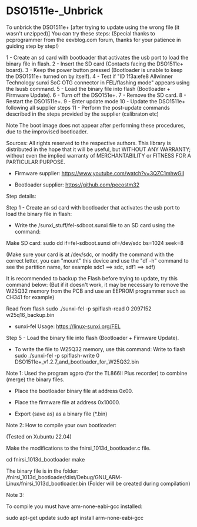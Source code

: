 # DSO1511e-_Unbrick


To unbrick the DSO1511e+ [after trying to update using the wrong file (it wasn't unzipped)] You can try these steps:
(Special thanks to pcprogrammer from the eevblog.com forum, thanks for your patience in guiding step by step!)

1 - Create an sd card with bootloader that activates the usb port to load the binary file in flash.
2 - Insert the SD card (Contacts facing the DSO1511e+ board).
3 - Keep the power button pressed (Bootloader is unable to keep the DSO1511e+ turned on by itself).
4 - Test if "ID 1f3a:efe8 Allwinner Technology sunxi SoC OTG connector in FEL/flashing mode" appears using the lsusb command.
5 - Load the binary file into flash (Bootloader + Firmware Update).
6 - Turn off the DSO151e+.
7 - Remove the SD card.
8 - Restart the DSO1511e+.
9 - Enter update mode
10 - Update the DSO1511e+ following all supplier steps
11 - Perform the post-update commands described in the steps provided by the supplier (calibraton etc)

Note The boot image does not appear after performing these procedures, due to the improvised bootloader.

Sources:
All rights reserved to the respective authors.
This library is distributed in the hope that it will be useful, but WITHOUT ANY WARRANTY; without even the implied warranty of MERCHANTABILITY or FITNESS FOR A PARTICULAR PURPOSE.

- Firmware supplier: https://www.youtube.com/watch?v=3QZC1mhwGlI

- Bootloader supplier: https://github.com/pecostm32

Step details:

Step 1 - Create an sd card with bootloader that activates the usb port to load the binary file in flash:
- Write the /sunxi_stuff/fel-sdboot.sunxi file to an SD card using the command:

Make SD card:
sudo dd if=fel-sdboot.sunxi of=/dev/sdc bs=1024 seek=8

(Make sure your card is at /dev/sdc, or modify the command with the correct letter, you can "mount" this device and use the "df -h" command to see the partition name, for example sdc1 ==> sdc, sdf1 ==> sdf)


It is recommended to backup the Flash before trying to update, try this command below:
(But if it doesn't work, it may be necessary to remove the W25Q32 memory from the PCB and use an EEPROM programmer such as CH341 for example)

Read from flash
  sudo ./sunxi-fel -p spiflash-read 0 2097152 w25q16_backup.bin

- sunxi-fel Usage: https://linux-sunxi.org/FEL

Step 5 - Load the binary file into flash (Bootloader + Firmware Update).

- To write the file to W25Q32 memory, use this command:
Write to flash
  sudo ./sunxi-fel -p spiflash-write 0 DSO1511e+_v1.2.7_and_bootloader_for_W25Q32.bin


Note 1:
Used the program xgpro (for the TL866II Plus recorder) to combine (merge) the binary files.

- Place the bootloader binary file at address 0x00.
- Place the firmware file at address 0x10000.

- Export (save as) as a binary file (*.bin)


Note 2:
How to compile your own bootloader:
  
(Tested on Xubuntu 22.04)

Make the modifications to the fnirsi_1013d_bootloader.c file.

cd fnirsi_1013d_bootloader
make


The binary file is in the folder: 
/fnirsi_1013d_bootloader/dist/Debug/GNU_ARM-Linux/fnirsi_1013d_bootloader.bin
(Folder will be created during compilation)

Note 3:

To compile you must have arm-none-eabi-gcc installed:

sudo apt-get update
sudo apt install arm-none-eabi-gcc